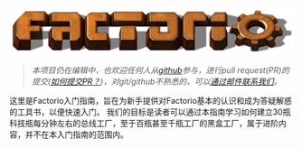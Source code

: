 <img src="images/factorio-logo.png" style="align:center"></img>

> *本项目仍在编辑中，也欢迎任何人从[github](https://github.com/tanganke/introduction-to-factorio)参与，进行pull request(PR)的提交([如何提交PR？](https://cloud.tencent.com/developer/article/1999727))，对git/github不熟悉的，可以[通过邮件联系我们](mailto:tang.anke@foxmail.com)。*

这里是Factorio入门指南，旨在为新手提供对Factorio基本的认识和成为答疑解惑的工具书，以便快速入门。
我们的目标是读者可以通过本指南学习如何建立30瓶科技瓶每分钟左右的总线工厂，至于百瓶甚至千瓶工厂的黑盒工厂，属于进阶内容，并不在本入门指南的范围内。
